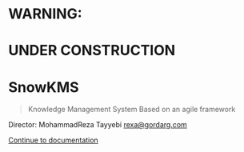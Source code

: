 
# WARNING:

# UNDER CONSTRUCTION

# SnowKMS

> Knowledge Management System
> Based on an agile framework


Director: MohammadReza Tayyebi <rexa@gordarg.com>

[Continue to documentation](https://gordarg.github.io/a_pwW1-MoEOQbXhg.html)